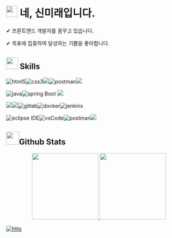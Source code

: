 # <img width="30px" src="https://media.tenor.com/images/3b388fe03da271d2674faf85eb7c3fcd/tenor.gif" /> 네, 신미래입니다. 

✔ 프론트엔드 개발자를 꿈꾸고 있습니다.

✔ 목표에 집중하여 달성하는 기쁨을 좋아합니다.



## <img src = "https://media2.giphy.com/media/QssGEmpkyEOhBCb7e1/giphy.gif?cid=ecf05e47a0n3gi1bfqntqmob8g9aid1oyj2wr3ds3mg700bl&rid=giphy.gif" width = 32px> Skills

<img src="https://img.shields.io/badge/html-E34F26.svg?style=for-the-badge&logo=html5&logoColor=white" alt="html5"/><img src="https://img.shields.io/badge/css-1572B6.svg?style=for-the-badge&logo=css3&logoColor=white" alt="css3"/><img src="https://img.shields.io/badge/javascript%20-%23323330.svg?&style=for-the-badge&logo=javascript&logoColor=%23F7DF1E"/><img src="https://img.shields.io/badge/vue-#4FC08D.svg?style=for-the-badge&logo=Vue.js&logoColor=white" alt="postman"/><img src="https://img.shields.io/badge/react%20-%2320232a.svg?&style=for-the-badge&logo=react&logoColor=%2361DAFB"/>

<img src="https://img.shields.io/badge/Java-007396.svg?style=for-the-badge&logo=java&logoColor=white" alt="java"/><img src="https://img.shields.io/badge/spring%20boot-6DB33F.svg?style=for-the-badge&logo=springboot&logoColor=white" alt="spring Boot" /> <img src="https://img.shields.io/badge/mysql-%2300f.svg?&style=for-the-badge&logo=mysql&logoColor=white"/> 

<img src="https://img.shields.io/badge/git%20-%23F05033.svg?&style=for-the-badge&logo=git&logoColor=white"/><img src="https://img.shields.io/badge/github%20-%23121011.svg?&style=for-the-badge&logo=github&logoColor=white"/><img src="https://img.shields.io/badge/gitlab-181717.svg?style=for-the-badge&logo=gitlab&logoColor=white" alt="gitlab"/><img src="https://img.shields.io/badge/docker-2496ED.svg?style=for-the-badge&logo=docker&logoColor=white" alt="docker"/><img src="https://img.shields.io/badge/jenkins-D24939.svg?style=for-the-badge&logo=jenkins&logoColor=white" alt="jenkins"/>

<img src="https://img.shields.io/badge/eclipse-2C2255.svg?style=for-the-badge&logo=eclipse&logoColor=white" alt="eclipse IDE"/><img src="https://img.shields.io/badge/vscode-007ACC.svg?style=for-the-badge&logo=visualstudiocode&logoColor=white" alt="vsCode"/><img src="https://img.shields.io/badge/postman-FF6C37.svg?style=for-the-badge&logo=postman&logoColor=white" alt="postman"/><img src="https://img.shields.io/badge/figma%20-%23F24E1E.svg?&style=for-the-badge&logo=figma&logoColor=white"/>



## <img src = "https://i.pinimg.com/originals/65/c4/f4/65c4f452571be1261e9c623f7da488ac.gif" width = 35px>Github Stats

<p align="center">
<a href="https://github.com/miirmoon">
  <img height="180em" src="https://github-readme-stats.vercel.app/api?username=miirmoon&theme=buefy"/>
  <img height="180em" src="https://github-readme-stats.vercel.app/api/top-langs/?username=miirmoon&layout=compact&theme=buefy"/>
</a>
</p>



[![Hits](https://hits.seeyoufarm.com/api/count/incr/badge.svg?url=https%3A%2F%2Fgithub.com%2Fmiirmoon&count_bg=%238F3DC8&title_bg=%23555555&icon=smugmug.svg&icon_color=%23E7E7E7&title=hits&edge_flat=false)](https://hits.seeyoufarm.com)
